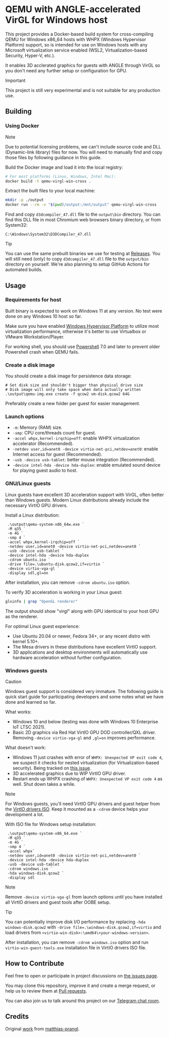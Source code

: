 # QEMU with ANGLE-accelerated VirGL for Windows host

This project provides a Docker-based build system for cross-compiling QEMU for Windows x86_64 hosts with WHPX (Windows Hypervisor Platform) support, so is intended for use on Windows hosts with any Microsoft virtualization service enabled (WSL2, Virtualization-based Security, Hyper-V, etc.).

It enables 3D acclerated graphics for guests with ANGLE through VirGL so you don't need any further setup or configuration for GPU.

> [!IMPORTANT]
> This project is still very experimental and is not suitable for any production use.

## Building

### Using Docker

> [!NOTE]  
> Due to potential licensing problems, we can't include source code and DLL (Dynamic-link library) files for now. You will need to manually find and copy those files by following guidance in this guide.

Build the Docker image and load it into the local registry:
   ```bash
   # For most platforms (Linux, Windows, Intel Mac):
   docker build -t qemu-virgl-win-cross .
   ```

Extract the built files to your local machine:
   ```bash
   mkdir -p ./output
   docker run --rm -v "$(pwd)/output:/mnt/output" qemu-virgl-win-cross
   ```

Find and copy `d3dcompiler_47.dll` file to the `output\bin` directory. You can find this DLL file in most Chromium web browsers binary directory, or from System32: 

```C:\Windows\System32\D3DCompiler_47.dll```

> [!TIP]
> You can use the same prebuilt binaries we use for testing at [Releases](https://github.com/Tsuki-Bakery/qemu-virgl-whpx/releases).
> You will still need (only) to copy `d3dcompiler_47.dll` file to the `output/bin` directory on yourself.
> We're also planning to setup GitHub Actions for automated builds.

## Usage

### Requirements for host

Built binary is expected to work on Windows 11 at any version. No test were done on any Windows 10 host so far.

Make sure you have enabled [Windows Hypervisor Platform](https://developer.android.com/studio/run/emulator-acceleration#vm-windows-whpx) to utilize most virtualization performance, otherwise it's better to use Virtualbox or VMware Workstation/Player.

For working shell, you should use [Powershell](https://github.com/powershell/powershell/releases) 7.0 and later to prevent older Powershell crash when QEMU fails.

### Create a disk image

You should create a disk image for persistence data storage:

   ```
   # Set disk size and shouldn't bigger than physical drive size
   # Disk image will only take space when data actually written
   .\output\qemu-img.exe create -f qcow2 vm-disk.qcow2 64G
   ```
Preferably create a new folder per guest for easier management.

### Launch options

- `-m`: Memory (RAM) size.
- `-smp`: CPU core/threads count for guest.
- `-accel whpx,kernel-irqchip=off`: enable WHPX virtualization accelerator (Recommended).
- `-netdev user,id=anet0 -device virtio-net-pci,netdev=anet0`: enable Internet access for guest (Recommended).
- `-usb -device usb-tablet`: better mouse integration (Recommended).
- `-device intel-hda -device hda-duplex`: enable emulated sound device for playing guest audio to host.

### GNU/Linux guests

Linux guests have excellent 3D acceleration support with VirGL, often better than Windows guests. Modern Linux distributions already include the necessary VirtIO GPU drivers.

Install a Linux distribution:
   ```
    .\output\qemu-system-x86_64w.exe `
    -M q35 `
    -m 4G `
    -smp 4 `
    -accel whpx,kernel-irqchip=off `
    -netdev user,id=anet0 -device virtio-net-pci,netdev=anet0 `
    -usb -device usb-tablet `
    -device intel-hda -device hda-duplex
    -cdrom ubuntu.iso `
    -drive file=.\ubuntu-disk.qcow2,if=virtio `
    -device virtio-vga-gl `
    -display sdl,gl=on
   ```
After installation, you can remove `-cdrom ubuntu.iso` option.

To verify 3D acceleration is working in your Linux guest:
```bash
glxinfo | grep "OpenGL renderer"
```
The output should show "virgl" along with GPU identical to your host GPU as the renderer.

For optimal Linux guest experience:
- Use Ubuntu 20.04 or newer, Fedora 34+, or any recent distro with kernel 5.10+.
- The Mesa drivers in these distributions have excellent VirtIO support.
- 3D applications and desktop environments will automatically use hardware acceleration without further configuration.

### Windows guests

> [!CAUTION]
> Windows guest support is considered very immature.
> The following guide is quick start guide for participating developers and some notes what we have done and learned so far.

What works:
- Windows 10 and below (testing was done with Windows 10 Enterprise IoT LTSC 2021).
- Basic 2D graphics via Red Hat VirtIO GPU DOD controller/QXL driver. Removing `-device virtio-vga-gl` and `,gl=on` improves performance.

What doesn't work:
- Windows 11 just crashes with error of `WHPX: Unexpected VP exit code 4`, we suspect it checks for nested virtualization (for Virtualization-based security). Being tracked on [this issue](https://gitlab.com/qemu-project/qemu/-/issues/2461).
- 3D accelerated graphics due to WIP VirtIO GPU driver.
- Restart ends up WHPX crashing of `WHPX: Unexpected VP exit code 4` as well. Shut down takes a while.

> [!NOTE]
> For Windows guests, you'll need VirtIO GPU drivers and guest helper from the [VirtIO drivers ISO](https://fedorapeople.org/groups/virt/virtio-win/direct-downloads/). Keep it mounted as a `-cdrom` device helps your development a lot.

With ISO file for Windows setup installation:
   ```
    .\output\qemu-system-x86_64.exe `
    -M q35 `
    -m 4G `
    -smp 4 `
    -accel whpx`
    -netdev user,id=anet0 -device virtio-net-pci,netdev=anet0 `
    -device intel-hda -device hda-duplex
    -usb -device usb-tablet `
    -cdrom windows.iso `
    -hda windows-disk.qcow2 `
    -display sdl
   ```

> [!NOTE]
> Remove `-device virtio-vga-gl` from launch options until you have installed all VirtIO drivers and guest tools after OOBE setup.

> [!TIP]
> You can potentially improve disk I/O performance by replacing `-hda windows-disk.qcow2` with `-drive file=.\windows-disk.qcow2,if=virtio` and load drivers from `<virtio-win-disk>:\amd64\<your-windows-version>`.

After installation, you can remove `-cdrom windows.iso` option and run `virtio-win-guest-tools.exe` installation file in VirtIO drivers ISO file.

## How to Contribute

Feel free to open or participate in project discussions on [the issues page](https://github.com/Tsuki-Bakery/qemu-virgl-whpx/issues).

You may clone this repository, improve it and create a merge request, or help us to review them at [Pull requests](https://github.com/Tsuki-Bakery/qemu-virgl-whpx/pulls).

You can also join us to talk around this project on our [Telegram chat room](https://t.me/+Fo64cxKTGnNlZDhl).

## Credits

Original [work](https://github.com/matthias-prangl/qemu-virgl-winhost) from [matthias-prangl](https://github.com/matthias-prangl).